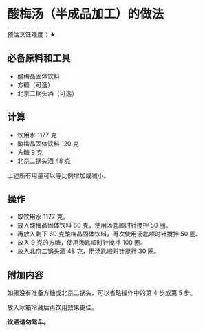 # 酸梅汤（半成品加工）的做法

预估烹饪难度：★

## 必备原料和工具

- 酸梅晶固体饮料
- 方糖（可选）
- 北京二锅头酒（可选）

## 计算

- 饮用水 1177 克
- 酸梅晶固体饮料 120 克
- 方糖 9 克
- 北京二锅头酒 48 克

上述所有用量可以等比例增加或减小。

## 操作

- 取饮用水 1177 克。
- 放入酸梅晶固体饮料 60 克，使用汤匙顺时针搅拌 50 圈。
- 再放入剩下 60 克酸梅晶固体饮料，再次使用汤匙顺时针搅拌 50 圈。
- 放入 9 克的方糖，使用汤匙顺时针搅拌 100 圈。
- 放入北京二锅头酒 48 克，用汤匙顺时针搅拌 30 圈。

## 附加内容

如果没有准备方糖或北京二锅头，可以省略操作中的第 4 步或第 5 步。

放入冰箱冷藏后再饮用效果更佳。

**饮酒请勿驾车。**